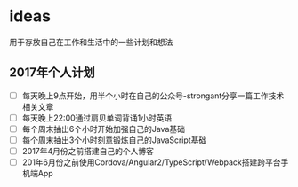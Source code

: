 # ideas
用于存放自己在工作和生活中的一些计划和想法
## 2017年个人计划
- [ ] 每天晚上9点开始，用半个小时在自己的公众号-strongant分享一篇工作技术相关文章
- [ ] 每天晚上22:00通过扇贝单词背诵1小时英语
- [ ] 每个周末抽出6个小时开始加强自己的Java基础
- [ ] 每个周末抽出3个小时刻意锻炼自己的JavaScript基础
- [ ] 2017年4月份之前搭建自己的个人博客
- [ ] 201年6月份之前使用Cordova/Angular2/TypeScript/Webpack搭建跨平台手机端App
